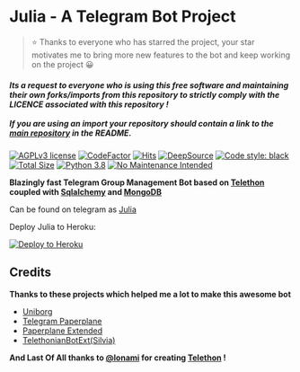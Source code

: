 # Julia - A Telegram Bot Project

> ⭐ Thanks to everyone who has starred the project, your star motivates me to bring more new features to the bot and keep working on the project 😀

##### Its a request to everyone who is using this free software and maintaining their own forks/imports from this repository to strictly comply with the LICENCE associated with this repository !<br /><br />If you are using an import your repository should contain a link to the [main repository](https://github.com/MissJuliaRobot/MissJuliaRobot) in the README.

[![AGPLv3 license](https://img.shields.io/github/license/MissJuliaRobot/MissJuliaRobot)](https://www.gnu.org/licenses/agpl-3.0.en.html)
[![CodeFactor](https://www.codefactor.io/repository/github/missjuliarobot/missjuliarobot/badge)](https://www.codefactor.io/repository/github/missjuliarobot/missjuliarobot)
[![Hits](https://hitcounter.pythonanywhere.com/count/tag.svg?url=https%3A%2F%2Fgithub.com%2FMissJuliaRobot%2FMissJuliaRobot.git)](https://github.com/MissJuliaRobot/MissJuliaRobot)
[![DeepSource](https://static.deepsource.io/deepsource-badge-light-mini.svg)](https://deepsource.io/gh/MissJuliaRobot/MissJuliaRobot/?ref=repository-badge)
[![Code style: black](https://img.shields.io/badge/code%20style-black-000000.svg)](https://github.com/MissJuliaRobot/MissJuliaRobot)
[![Total Size](https://github-size-badge.herokuapp.com/MissJuliaRobot/MissJuliaRobot.svg)](https://github.com/MissJuliaRobot/MissJuliaRobot)
[![Python 3.8](https://img.shields.io/badge/python->=3.8.3-blue.svg)](https://www.python.org/downloads/release/python-383/)
[![No Maintenance Intended](http://unmaintained.tech/badge.svg)](http://unmaintained.tech/)

**Blazingly fast Telegram Group Management Bot based on [Telethon](https://github.com/LonamiWebs/Telethon) coupled with [Sqlalchemy](https://github.com/sqlalchemy/sqlalchemy) and [MongoDB](https://github.com/mongodb/mongo)**

Can be found on telegram as [Julia](https://t.me/MissJuliaRobot)

Deploy Julia to Heroku:

<p align="left"><a href="https://heroku.com/deploy?template=https://github.com/MissJuliaRobot/MissJuliaRobot/tree/beta"> <img src="https://www.herokucdn.com/deploy/button.svg" alt="Deploy to Heroku" /></a></p>

## Credits
**Thanks to these projects which helped me a lot to make this awesome bot**

- [Uniborg](https://github.com/SpEcHiDe/UniBorg)<br />
- [Telegram Paperplane](https://github.com/RaphielGang/Telegram-Paperplane)<br />
- [Paperplane Extended](https://github.com/AvinashReddy3108/PaperplaneExtended)<br />
- [TelethonianBotExt(Silvia)](https://github.com/Lonami/TelethonianBotExt)

**And Last Of All thanks to [@lonami](http://t.me/lonami) for creating [Telethon](https://github.com/LonamiWebs/Telethon) !**
